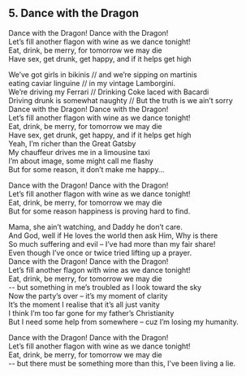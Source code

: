 ## 5.	Dance with the Dragon  
  
Dance with the Dragon! Dance with the Dragon!  
Let’s fill another flagon with wine as we dance tonight!  
Eat, drink, be merry, for tomorrow we may die  
Have sex, get drunk, get happy, and if it helps get high  
  
We’ve got girls in bikinis // and we’re sipping on martinis  
eating caviar linguine // in my vintage Lamborgini.  
We’re driving my Ferrari // Drinking Coke laced with Bacardi  
Driving drunk is somewhat naughty // But the truth is we ain’t sorry  
Dance with the Dragon! Dance with the Dragon!  
Let’s fill another flagon with wine as we dance tonight!  
Eat, drink, be merry, for tomorrow we may die  
Have sex, get drunk, get happy, and if it helps get high  
Yeah, I’m richer than the Great Gatsby  
My chauffeur drives me in a limousine taxi  
I’m about image, some might call me flashy  
But for some reason, it don’t make me happy…  
  
Dance with the Dragon! Dance with the Dragon!  
Let’s fill another flagon with wine as we dance tonight!  
Eat, drink, be merry, for tomorrow we may die  
But for some reason happiness is proving hard to find.  
  
Mama, she ain’t watching, and Daddy he don’t care.  
And God, well if He loves the world then ask Him, Why is there  
So much suffering and evil – I’ve had more than my fair share!  
Even though I’ve once or twice tried lifting up a prayer.  
Dance with the Dragon! Dance with the Dragon!  
Let’s fill another flagon with wine as we dance tonight!  
Eat, drink, be merry, for tomorrow we may die  
-- but something in me’s troubled as I look toward the sky  
Now the party’s over – it’s my moment of clarity  
It’s the moment I realise that it’s all just vanity  
I think I’m too far gone for my father’s Christianity  
But I need some help from somewhere – cuz I’m losing my humanity.  
  
Dance with the Dragon! Dance with the Dragon!  
Let’s fill another flagon with wine as we dance tonight!  
Eat, drink, be merry, for tomorrow we may die  
-- but there must be something more than this, I’ve been living a lie.  
